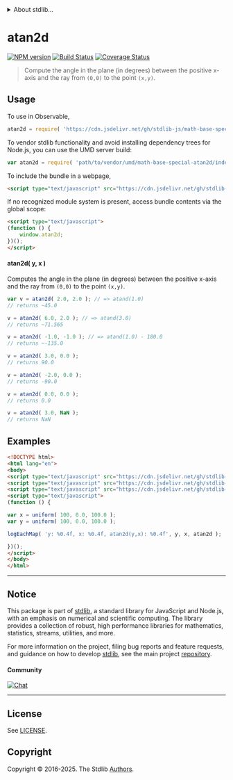 <!--

@license Apache-2.0

Copyright (c) 2025 The Stdlib Authors.

Licensed under the Apache License, Version 2.0 (the "License");
you may not use this file except in compliance with the License.
You may obtain a copy of the License at

   http://www.apache.org/licenses/LICENSE-2.0

Unless required by applicable law or agreed to in writing, software
distributed under the License is distributed on an "AS IS" BASIS,
WITHOUT WARRANTIES OR CONDITIONS OF ANY KIND, either express or implied.
See the License for the specific language governing permissions and
limitations under the License.

-->


<details>
  <summary>
    About stdlib...
  </summary>
  <p>We believe in a future in which the web is a preferred environment for numerical computation. To help realize this future, we've built stdlib. stdlib is a standard library, with an emphasis on numerical and scientific computation, written in JavaScript (and C) for execution in browsers and in Node.js.</p>
  <p>The library is fully decomposable, being architected in such a way that you can swap out and mix and match APIs and functionality to cater to your exact preferences and use cases.</p>
  <p>When you use stdlib, you can be absolutely certain that you are using the most thorough, rigorous, well-written, studied, documented, tested, measured, and high-quality code out there.</p>
  <p>To join us in bringing numerical computing to the web, get started by checking us out on <a href="https://github.com/stdlib-js/stdlib">GitHub</a>, and please consider <a href="https://opencollective.com/stdlib">financially supporting stdlib</a>. We greatly appreciate your continued support!</p>
</details>

# atan2d

[![NPM version][npm-image]][npm-url] [![Build Status][test-image]][test-url] [![Coverage Status][coverage-image]][coverage-url] <!-- [![dependencies][dependencies-image]][dependencies-url] -->

> Compute the angle in the plane (in degrees) between the positive x-axis and the ray from `(0,0)` to the point `(x,y)`.



<section class="usage">

## Usage

To use in Observable,

```javascript
atan2d = require( 'https://cdn.jsdelivr.net/gh/stdlib-js/math-base-special-atan2d@umd/browser.js' )
```

To vendor stdlib functionality and avoid installing dependency trees for Node.js, you can use the UMD server build:

```javascript
var atan2d = require( 'path/to/vendor/umd/math-base-special-atan2d/index.js' )
```

To include the bundle in a webpage,

```html
<script type="text/javascript" src="https://cdn.jsdelivr.net/gh/stdlib-js/math-base-special-atan2d@umd/browser.js"></script>
```

If no recognized module system is present, access bundle contents via the global scope:

```html
<script type="text/javascript">
(function () {
    window.atan2d;
})();
</script>
```

#### atan2d( y, x )

Computes the angle in the plane (in degrees) between the positive x-axis and the ray from `(0,0)` to the point `(x,y)`.

```javascript
var v = atan2d( 2.0, 2.0 ); // => atand(1.0)
// returns ~45.0

v = atan2d( 6.0, 2.0 ); // => atand(3.0)
// returns ~71.565

v = atan2d( -1.0, -1.0 ); // => atand(1.0) - 180.0
// returns ~-135.0

v = atan2d( 3.0, 0.0 );
// returns 90.0

v = atan2d( -2.0, 0.0 );
// returns -90.0

v = atan2d( 0.0, 0.0 );
// returns 0.0

v = atan2d( 3.0, NaN );
// returns NaN
```

</section>

<!-- /.usage -->

<section class="examples">

## Examples

<!-- eslint no-undef: "error" -->

```html
<!DOCTYPE html>
<html lang="en">
<body>
<script type="text/javascript" src="https://cdn.jsdelivr.net/gh/stdlib-js/random-array-uniform@umd/browser.js"></script>
<script type="text/javascript" src="https://cdn.jsdelivr.net/gh/stdlib-js/console-log-each-map@umd/browser.js"></script>
<script type="text/javascript" src="https://cdn.jsdelivr.net/gh/stdlib-js/math-base-special-atan2d@umd/browser.js"></script>
<script type="text/javascript">
(function () {

var x = uniform( 100, 0.0, 100.0 );
var y = uniform( 100, 0.0, 100.0 );

logEachMap( 'y: %0.4f, x: %0.4f, atan2d(y,x): %0.4f', y, x, atan2d );

})();
</script>
</body>
</html>
```

</section>

<!-- /.examples -->

<!-- C interface documentation. -->



<!-- Section for related `stdlib` packages. Do not manually edit this section, as it is automatically populated. -->

<section class="related">

</section>

<!-- /.related -->

<!-- Section for all links. Make sure to keep an empty line after the `section` element and another before the `/section` close. -->


<section class="main-repo" >

* * *

## Notice

This package is part of [stdlib][stdlib], a standard library for JavaScript and Node.js, with an emphasis on numerical and scientific computing. The library provides a collection of robust, high performance libraries for mathematics, statistics, streams, utilities, and more.

For more information on the project, filing bug reports and feature requests, and guidance on how to develop [stdlib][stdlib], see the main project [repository][stdlib].

#### Community

[![Chat][chat-image]][chat-url]

---

## License

See [LICENSE][stdlib-license].


## Copyright

Copyright &copy; 2016-2025. The Stdlib [Authors][stdlib-authors].

</section>

<!-- /.stdlib -->

<!-- Section for all links. Make sure to keep an empty line after the `section` element and another before the `/section` close. -->

<section class="links">

[npm-image]: http://img.shields.io/npm/v/@stdlib/math-base-special-atan2d.svg
[npm-url]: https://npmjs.org/package/@stdlib/math-base-special-atan2d

[test-image]: https://github.com/stdlib-js/math-base-special-atan2d/actions/workflows/test.yml/badge.svg?branch=main
[test-url]: https://github.com/stdlib-js/math-base-special-atan2d/actions/workflows/test.yml?query=branch:main

[coverage-image]: https://img.shields.io/codecov/c/github/stdlib-js/math-base-special-atan2d/main.svg
[coverage-url]: https://codecov.io/github/stdlib-js/math-base-special-atan2d?branch=main

<!--

[dependencies-image]: https://img.shields.io/david/stdlib-js/math-base-special-atan2d.svg
[dependencies-url]: https://david-dm.org/stdlib-js/math-base-special-atan2d/main

-->

[chat-image]: https://img.shields.io/gitter/room/stdlib-js/stdlib.svg
[chat-url]: https://app.gitter.im/#/room/#stdlib-js_stdlib:gitter.im

[stdlib]: https://github.com/stdlib-js/stdlib

[stdlib-authors]: https://github.com/stdlib-js/stdlib/graphs/contributors

[umd]: https://github.com/umdjs/umd
[es-module]: https://developer.mozilla.org/en-US/docs/Web/JavaScript/Guide/Modules

[deno-url]: https://github.com/stdlib-js/math-base-special-atan2d/tree/deno
[deno-readme]: https://github.com/stdlib-js/math-base-special-atan2d/blob/deno/README.md
[umd-url]: https://github.com/stdlib-js/math-base-special-atan2d/tree/umd
[umd-readme]: https://github.com/stdlib-js/math-base-special-atan2d/blob/umd/README.md
[esm-url]: https://github.com/stdlib-js/math-base-special-atan2d/tree/esm
[esm-readme]: https://github.com/stdlib-js/math-base-special-atan2d/blob/esm/README.md
[branches-url]: https://github.com/stdlib-js/math-base-special-atan2d/blob/main/branches.md

[stdlib-license]: https://raw.githubusercontent.com/stdlib-js/math-base-special-atan2d/main/LICENSE

<!-- <related-links> -->

<!-- </related-links> -->

</section>

<!-- /.links -->
